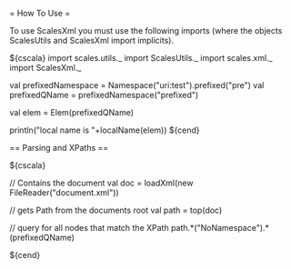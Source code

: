 = How To Use =

To use ScalesXml you must use the following imports (where the objects ScalesUtils and ScalesXml import implicits).

${cscala}
  import scales.utils._
  import ScalesUtils._
  import scales.xml._
  import ScalesXml._

  val prefixedNamespace = Namespace("uri:test").prefixed("pre")
  val prefixedQName = prefixedNamespace("prefixed")

  val elem = Elem(prefixedQName)

  println("local name is "+localName(elem))
${cend}

== Parsing and XPaths ==

${cscala}

  // Contains the document
  val doc = loadXml(new FileReader("document.xml"))

  // gets Path from the documents root 
  val path = top(doc)

  // query for all nodes that match the XPath
  path.\*("NoNamespace").\*(prefixedQName)

${cend}

